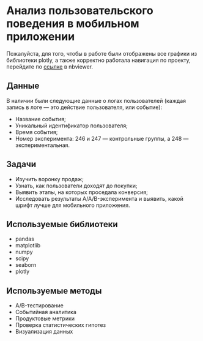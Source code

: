 # Анализ пользовательского поведения в мобильном приложении

Пожалуйста, для того, чтобы в работе были отображены все графики из библиотеки plotly, а также корректно работала навигация по проекту, перейдите по [ссылке](https://nbviewer.org/github/KirillovIgor/Portfolio/blob/b052f5131155ee46adcc8ddab25a27c27dd51fb7/analysis_of_a_startups_mobile_app/analysis_of_a_startups_mobile_app.ipynb) в nbviewer.

## Данные
В наличии были следующие данные о логах пользователей (каждая запись в логе — это действие пользователя, или событие):
- Название события;
- Уникальный идентификатор пользователя;
- Время события;
- Номер эксперимента: 246 и 247 — контрольные группы, а 248 — экспериментальная.
## Задачи
- Изучить воронку продаж;
- Узнать, как пользователи доходят до покупки;
- Выявить этапы, на которых проседала конверсия;
- Исследовать результаты A/A/B-эксперимента и выявить, какой шрифт лучше для мобильного приложения.
## Используемые библиотеки
- pandas
- matplotlib
- numpy
- scipy
- seaborn
- plotly
## Используемые методы
- A/B-тестирование
- Событийная аналитика
- Продуктовые метрики
- Проверка статистических гипотез
- Визуализация данных
